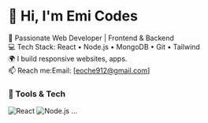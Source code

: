 # 👋 Hi, I'm Emi Codes

🎯 Passionate Web Developer | Frontend & Backend  
💻 Tech Stack: React • Node.js • MongoDB • Git • Tailwind  
🌍 I build responsive websites, apps.  
📫 Reach me:Email: [eoche912@gmail.com] 

### 🔧 Tools & Tech
![React](https://img.shields.io/badge/-React-61DAFB?style=flat-square&logo=react)
![Node.js](https://img.shields.io/badge/-Node.js-339933?style=flat-square&logo=nodedotjs)
...
